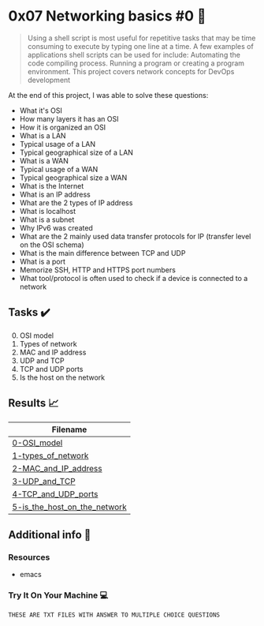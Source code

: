 # 0x07 Networking basics #0 :wrench:

> Using a shell script is most useful for repetitive tasks that may be time consuming to execute by typing one line at a time. A few examples of applications shell scripts can be used for include: Automating the code compiling process. Running a program or creating a program environment. This project covers network concepts for DevOps development

At the end of this project, I was able to solve these questions:


* What it's OSI
* How many layers it has an OSI
* How it is organized an OSI
* What is a LAN
* Typical usage of a LAN
* Typical geographical size of a LAN
* What is a WAN
* Typical usage of a WAN
* Typical geographical size a WAN
* What is the Internet
* What is an IP address
* What are the 2 types of IP address
* What is localhost
* What is a subnet
* Why IPv6 was created
* What are the 2 mainly used data transfer protocols for IP (transfer level on the OSI schema)
* What is the main difference between TCP and UDP
* What is a port
* Memorize SSH, HTTP and HTTPS port numbers
* What tool/protocol is often used to check if a device is connected to a network

## Tasks :heavy_check_mark:

0. OSI model
1. Types of network
2. MAC and IP address
3. UDP and TCP
4. TCP and UDP ports
5. Is the host on the network

## Results :chart_with_upwards_trend:

| Filename |
| ------ |
| [0-OSI_model](https://github.com/abdurleone/alx-system_engineering-devops/blob/master/0x07-networking_basics/0-OSI_model)|
| [1-types_of_network](https://github.com/abdurleone/alx-system_engineering-devops/blob/master/0x07-networking_basics/1-types_of_network)|
| [2-MAC_and_IP_address](https://github.com/abdurleone/alx-system_engineering-devops/blob/master/0x07-networking_basics/2-MAC_and_IP_address)|
| [3-UDP_and_TCP](https://github.com/abdurleone/alx-system_engineering-devops/blob/master/0x07-networking_basics/3-UDP_and_TCP)|
| [4-TCP_and_UDP_ports](https://github.com/abdurleone/alx-system_engineering-devops/blob/master/0x07-networking_basics/4-TCP_and_UDP_ports)|
| [5-is_the_host_on_the_network](https://github.com/abdurleone/alx-system_engineering-devops/blob/master/0x07-networking_basics/5-is_the_host_on_the_network)|


## Additional info :construction:
### Resources

- emacs

### Try It On Your Machine :computer:
```bash
THESE ARE TXT FILES WITH ANSWER TO MULTIPLE CHOICE QUESTIONS
```
